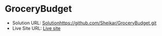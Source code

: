 # GroceryBudget
- Solution URL: [Solutionhttps://github.com/Sheikar/GroceryBudget.git]()
- Live Site URL: [Live site](https://sheikar.github.io/GroceryBudget/)
